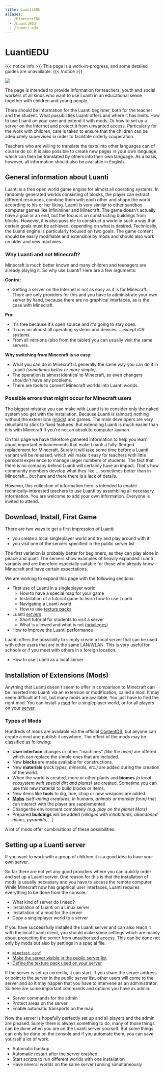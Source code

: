 ```yaml
---
title: LuantiEDU
aliases:
  - /MinetestEDU
  - /LuantiEDU
  - /luanti-edu
---
```


# LuantiEDU

{{< notice info >}} This page is a work-in-progress, and some detailed guides are unavailable. {{< /notice >}}

![](/images/LuantiEDU-Logo.png)

The page is intended to provide information for teachers, youth and social workers of all kinds who want to use Luanti in an educational sense together with children and young people.

There should be information for the Luanti beginner, both for the teacher and the student. What possibilities Luanti offers and where it has limits. How to use Luanti on your own and extend it with mods. Or how to set up a server on the Internet and protect it from unwanted access. Particularly for the work with children, care is taken to ensure that the children can be adequately supervised in order to facilitate orderly cooperation.

Teachers who are willing to translate the texts into other languages can of course do so. It is also possible to create new pages in your own language, which can then be translated by others into their own language. As a basis, however, all information should also be available in English.

## General information about Luanti

Luanti is a free open world game engine for almost all operating systems. In randomly generated worlds consisting of blocks, the player can extract different resources, combine them with each other and shape the world according to his or her liking. Luanti is very similar to other sandbox computer games like Infiniminer and Minecraft. The game doesn't actually have a goal or an end, but the focus is on constructing buildings from blocks. However, it is also possible to construct a world in such a way that certain goals must be achieved, depending on what is desired. Technically, the Luanti engine is particularly focused on two goals. The game content should be easily modifiable and extensible by mods and should also work on older and new machines.

### Why Luanti and not Minecraft?

Minecraft is much better known and many children and teenagers are already playing it. So why use Luanti? Here are a few arguments:

**Contra:**

- Getting a server on the Internet is not as easy as it is for Minecraft. There are only providers for this and you have to administrate your own server by hand, because there are no graphical interfaces, as is the case with Minecraft.

**Pro:**

- It's free because it's open source and it's going to stay open.
- It runs on almost all operating systems and devices ... _except iOS systems_.
- From all versions (also from the tablet) you can usually visit the same servers.

**Why switching from Minecraft is so easy:**

- What you can do in Minecraft is generally the same way you can do it in Luanti _(sometimes better or more simple)_.
- The operation is almost identical to Minecraft, so even changers shouldn't have any problems.
- There are tools to convert Minecraft worlds into Luanti worlds.

### Possible errors that might occur for Minecraft users

The biggest mistake you can make with Luanti is to consider only the naked system you get with the installation. Because Luanti is (almost) nothing without the extensions ([mods](/for-players/mods)) and games. The main developers are very reluctant to stick to fixed features. But extending Luanti is much easier than it is with Minecraft if you're not an absolute computer layman.

On this page we have therefore gathered information to help you learn about important enhancements that make Luanti a fully-fledged replacement for Minecraft. Surely it will take some time before a Luanti variant will be released, which will make it easy for teachers with little personal experience to manage larger numbers of students. The fact that there is no company behind Luanti will certainly have an impact. That's how community members develop what they like ... sometimes better than in Minecraft... but here and there there is a lack of details.

However, this collection of information here is intended to enable technically-interested teachers to use Luanti by assembling all necessary information. You are welcome to add your own information. Everyone is invited to attend.

## Download, Install, First Game

There are two ways to get a first impression of Luanti:

- you create a local singleplayer world and try and play around with it
- you visit one of the servers specified in the public server list

The first variation is probably better for beginners, as they can play alone in peace and quiet. The servers show examples of heavily expanded Luanti variants and are therefore especially suitable for those who already know Minecraft and have certain expectations.

We are working to expand this page with the following sections:

- First use of Luanti in a singleplayer world
  - How to have a special map for your game
  - Installation of a tutorial game to learn how to use Luanti
  - Navigating a Luanti world
  - How to use [texture packs](/for-players/texture-packs)
- Luanti [servers](/for-players/servers)
  - Short tutorial for students to visit a server
  - What is allowed and what is not ([privileges](/for-players/privileges))
- How to improve the Luanti performance

Luanti offers the possibility to simply create a local server that can be used with other users that are in the same LAN/WLAN. This is very useful for schools or if you meet with others in a foreign location.

- How to use Luanti as a local server

## Installation of Extensions (Mods)

Anything that Luanti doesn't seem to offer in comparison to Minecraft can be inserted into Luanti via an extension or modification, called a mod. It may seem difficult at first, but many mods are available. You just have to find the right mod. You can install a [mod](/for-players/mods) for a singleplayer world, or for all players on your [server](/for-players/servers).

### Types of Mods

Hundreds of mods are available via the official [ContentDB](https://content.luanti.org/), but anyone can create a mod and publish it anywhere. The effect of the mods may be classified as following:

- **User interface** changes or other "machines" _(like the oven)_ are offered which can replace the simple ones that are included.
- New **blocks** are made available for constructions.
- New **materials** _(rock types, minerals, etc.)_ are added during the creation of the world.
- When the world is created, more or other plants and **biomes** _(a local ecosystem with special dirt and plants)_ are created. Sometime you can use this new material to build blocks or items.
- New items like **tools** to dig, hoe, chop or new weapons are added.
- [**Mobs**](/for-players/mobs) _(self-acting creatures, in humans, animals or monster form)_ that can interact with the player are supplemented.
- Change the environment completely _(e.g. play on the planet Mars)_
- Prepared **buildings** will be added _(villages with inhabitants, abandoned mines, pyramids, ...)_

A lot of mods offer combinations of these possibilities.

## Setting up a Luanti server

If you want to work with a group of children it is a good idea to have your own server.

So far there are not yet any good providers where you can quickly order and set up a Luanti server. One reason for this is that the installation of mods is usually necessary and you have to access the remote computer. While Minecraft now has graphical user interfaces, Luanti requires everything to be done from the console.

- What kind of server do I need?
- Installation of Luanti on a Linux server
- Installation of a mod for the server
- Copy a singleplayer world to a server

If you have successfully installed the Luanti server and can also reach it with the local Luanti client, you should make some settings which are mainly about protecting the server from unauthorized access. This can be done not only by mods but also by settings in a special file.

- [`minetest.conf`](/for-players/minetest-conf)
- [Make the server visible in the public server list](/for-server-hosts)
- [Define the texture pack used on your server](/for-players/texture-packs)

If the server is set up correctly, it can start. If you share the server address or point to the server in the public server list, other users will come to the server and so it may happen that you have to intervene as an administrator. So here are some important commands and options you have as admin:

- Server commands for the admin
- Protect areas on the server
- Enable automatic transports on the map

Now the server is hopefully perfectly set up and all players and the admin are pleased. Surely there is always something to do, many of those things can be done when you are on the Luanti server yourself. But some things can only be done on the console and if you automate them, you can save yourself a lot of work.

- Automatic backup
- Automatic restart after the server crashed
- Start scripts to run different worlds with one installation
- Have several worlds on the same server running simultaneously
